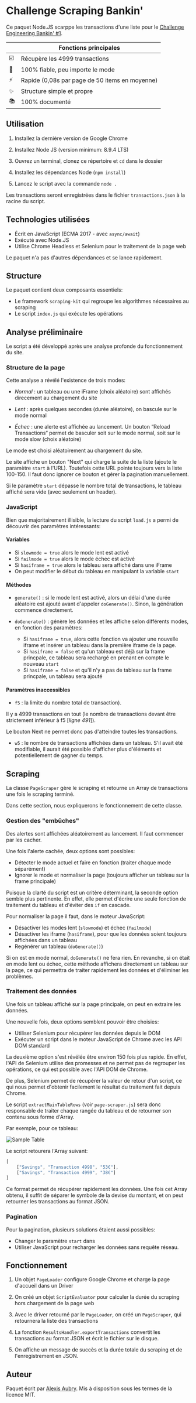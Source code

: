 # Challenge Scraping Bankin' 

Ce paquet Node.JS scarppe les transactions d'une liste pour le [Challenge Engineering Bankin' #1](https://blog.bankin.com/challenge-engineering-web-scrapping-dc5839543117).

|                | Fonctions principales |
-----------------|------------------------
&#x2611;&#xFE0F; | Récupère les 4999 transactions
&#x1F4AF;| 100% fiable, peu importe le mode
&#x26A1;| Rapide (0,08s par page de 50 items en moyenne)
&#x2728;| Structure simple et propre
&#x1F4DA; | 100% documenté

## Utilisation

1. Installez la dernière version de Google Chrome

2. Installez Node JS (version minimum: 8.9.4 LTS)

3. Ouvrez un terminal, clonez ce répertoire et `cd` dans le dossier

4. Installez les dépendances Node (`npm install`)

5. Lancez le script avec la commande `node .`

Les transactions seront enregistrées dans le fichier `transactions.json` à la racine du script.

## Technologies utilisées

- Écrit en JavaScript (ECMA 2017 - avec `async/await`)
- Exécuté avec Node.JS
- Utilise Chrome Headless et Selenium pour le traitement de la page web

Le paquet n'a pas d'autres dépendances et se lance rapidement.

## Structure

Le paquet contient deux composants essentiels:

- Le framework `scraping-kit` qui regroupe les algorithmes nécessaires au scraping
- Le script `index.js` qui exécute les opérations

## Analyse préliminaire

Le script a été développé après une analyse profonde du fonctionnement du site.

### Structure de la page

Cette analyse a révélé l'existence de trois modes:

- *Normal* : un tableau ou une iFrame (choix aléatoire) sont affichés direcement au chargement du site

- *Lent* : après quelques secondes (durée aléatoire), on bascule sur le mode normal

- *Échec* : une alerte est affichée au lancement. Un bouton “Reload Transactions“ permet de basculer soit sur le mode normal, soit sur le mode slow (choix aléatoire)

Le mode est choisi aléatoirement au chargement du site.

Le site affiche un bouton "Next" qui charge la suite de la liste (ajoute le paramètre `start` à l'URL). Toutefois cette URL pointe toujours vers la liste 100-150. Il faut donc ignorer ce bouton et gérer la pagination manuellement.

Si le paramètre `start` dépasse le nombre total de transactions, le tableau affiché sera vide (avec seulement un header).

### JavaScript

Bien que majoritairement illisible, la lecture du script `load.js` a permi de découvrir des paramètres intéressants:

#### Variables

- Si `slowmode = true` alors le mode lent est activé
- Si `failmode = true` alors le mode échec est activé
- Si `hasiframe = true` alors le tableau sera affiché dans une iFrame
- On peut modifier le début du tableau en manipulant la variable `start`

#### Méthodes

- `generate()` : si le mode lent est activé, alors un délai d'une durée aléatoire est ajouté avant d'appeler `doGenerate()`. Sinon, la génération commence directement.

- `doGenerate()` : génère les données et les affiche selon différents modes, en fonction des paramètres:

    - Si `hasiframe = true`, alors cette fonction va ajouter une nouvelle iframe et insérer un tableau dans la première iframe de la page.
    - Si `hasiframe = false` et qu'un tableau est déjà sur la frame princpale, ce tableau sera rechargé en prenant en compte le nouveau `start`
    - Si `hasiframe = false` et qu'il n'y a pas de tableau sur la frame princpale, un tableau sera ajouté

#### Paramètres inaccessibles

- `f5` : la limite du nombre total de transaction). 

Il y a 4999 transactions en tout (le nombre de transactions devant être strictement inférieur à f5 [*ligne 491*]). 

Le bouton Next ne permet donc pas d'atteindre toutes les transactions.

- `w5` : le nombre de transactions affichées dans un tableau. S'il avait été modifiable, il aurait été possible d'afficher plus d'éléments et potentiellement de gagner du temps.

## Scraping

La classe `PageScraper` gère le scraping et retourne un Array de transactions une fois le scraping terminé.

Dans cette section, nous expliquerons le fonctionnement de cette classe.

### Gestion des "embûches"

Des alertes sont affichées aléatoirement au lancement. Il faut commencer par les cacher.

Une fois l'alerte cachée, deux options sont possibles:

- Détecter le mode actuel et faire en fonction (traiter chaque mode séparément)
- Ignorer le mode et normaliser la page (toujours afficher un tableau sur la frame principale)

Puisque la clarté du script est un critère déterminant, la seconde option semble plus pertinente. En effet, elle permet d'écrire une seule fonction de traitement du tableau et d'éviter des `if` en cascade.

Pour normaliser la page il faut, dans le moteur JavaScript:

- Désactiver les modes lent (`slowmode`) et échec (`failmode`)
- Désactiver les iframe (`hasiframe`), pour que les données soient toujours affichées dans un tableau
- Regénérer un tableau (`doGenerate()`)

Si on est en mode normal, `doGenerate()` ne fera rien. En revanche, si on était en mode lent ou échec, cette méthode affichera directement un tableau sur la page, ce qui permettra de traiter rapidement les données et d'éliminer les problèmes.

### Traitement des données

Une fois un tableau affiché sur la page principale, on peut en extraire les données.

Une nouvelle fois, deux options semblent pouvoir être choisies:

- Utiliser Selenium pour récupérer les données depuis le DOM
- Exécuter un script dans le moteur JavaScript de Chrome avec les API DOM standard

La deuxième option s'est révélée être environ 150 fois plus rapide. En effet, l'API de Selenium utilise des promesses et ne permet pas de regrouper les opérations, ce qui est possible avec l'API DOM de Chrome.

De plus, Selenium permet de récupérer la valeur de retour d'un script, ce qui nous permet d'obtenir facilement le résultat du traitement fait depuis Chrome.

Le script `extractMainTableRows` (voir `page-scraper.js`) sera donc responsable de traiter chaque rangée du tableau et de retourner son contenu sous forme d'Array.

Par exemple, pour ce tableau:

![Sample Table](.github/sample-table.png)

Le script retourera l'Array suivant:

~~~javascript
[
    ["Savings", "Transaction 4998", "53€"],
    ["Savings", "Transaction 4999", "38€"]
]
~~~

Ce format permet de récupérer rapidement les données. Une fois cet Array obtenu, il suffit de séparer le symbole de la devise du montant, et on peut retourner les transactions au format JSON.

### Pagination

Pour la pagination, plusieurs solutions étaient aussi possibles:

- Changer le paramètre `start` dans 
- Utiliser JavaScript pour recharger les données sans requête réseau. 

## Fonctionnement

1. Un objet `PageLoader` configure Google Chrome et charge la page d'accueil dans un Driver

2. On créé un objet `ScriptEvaluator` pour calculer la durée du scraping hors chargement de la page web

3. Avec le driver retourné par le `PageLoader`, on créé un `PageScraper`, qui retournera la liste des transactions

4. La fonction `ResultsHandler.exportTransactions` convertit les transactions au format JSON et écrit le fichier sur le disque.

5. On affiche un message de succès et la durée totale du scraping et de l'enregistrement en JSON.

## Auteur

Paquet écrit par [Alexis Aubry](https://alexaubry.fr). Mis à disposition sous les termes de la licence MIT.